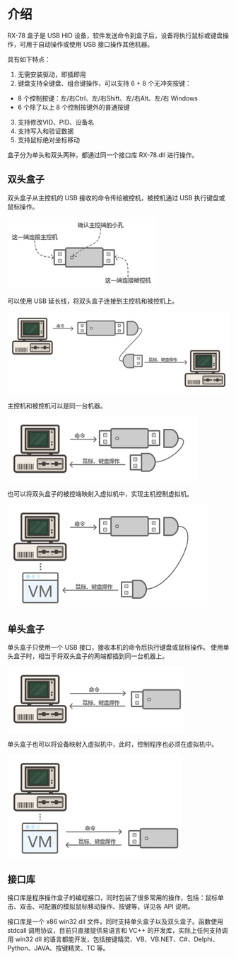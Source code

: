 # 介绍

RX-78 盒子是 USB HID 设备，软件发送命令到盒子后，设备将执行鼠标或键盘操作，可用于自动操作或使用 USB 接口操作其他机器。

具有如下特点：

1. 无需安装驱动，即插即用
2. 键盘支持全键盘、组合键操作，可以支持 6 + 8 个无冲突按键：
  - 8 个控制按键：左/右Ctrl、左/右Shift、左/右Alt、左/右 Windows
  - 6 个除了以上 8 个控制按键外的普通按键
3. 支持修改VID、PID、设备名
4. 支持写入和验证数据
5. 支持鼠标绝对坐标移动

盒子分为单头和双头两种，都通过同一个接口库 RX-78.dll 进行操作。

## 双头盒子
双头盒子从主控机的 USB 接收的命令传给被控机，被控机通过 USB 执行键盘或鼠标操作。

![USB2](img/USB2.png)

可以使用 USB 延长线，将双头盒子连接到主控机和被控机上。

![PC-USB2-PC](img/PC-USB2-PC.png)

主控机和被控机可以是同一台机器。

![PC-USB2](img/PC-USB2.png)

也可以将双头盒子的被控端映射入虚拟机中，实现主机控制虚拟机。

![PC-USB2-VM](img/PC-USB2-VM.png)

## 单头盒子

单头盒子只使用一个 USB 接口，接收本机的命令后执行键盘或鼠标操作。
使用单头盒子时，相当于将双头盒子的两端都插到同一台机器上。

![PC-USB1](img/PC-USB1.png)

单头盒子也可以将设备映射入虚拟机中，此时，控制程序也必须在虚拟机中。

![PC-USB1-VM](img/PC-USB1-VM.png)

## 接口库
接口库是程序操作盒子的编程接口，同时包装了很多常用的操作，包括：鼠标单击、双击、可配置的模拟鼠标移动操作、按键等，详见各 API 说明。

接口库是一个 x86 win32 dll 文件，同时支持单头盒子以及双头盒子。函数使用 stdcall 调用协议，目前只直接提供易语言和 VC++ 的开发库，实际上任何支持调用 win32 dll 的语言都能开发，包括按键精灵、VB、VB.NET、C#、Delphi、Python、JAVA、按键精灵、TC 等。